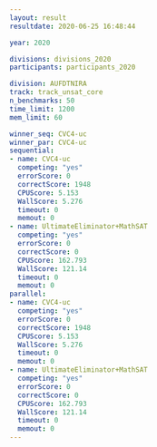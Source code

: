 ```yaml
---
layout: result
resultdate: 2020-06-25 16:48:44

year: 2020

divisions: divisions_2020
participants: participants_2020

division: AUFDTNIRA
track: track_unsat_core
n_benchmarks: 50
time_limit: 1200
mem_limit: 60

winner_seq: CVC4-uc
winner_par: CVC4-uc
sequential:
- name: CVC4-uc
  competing: "yes"
  errorScore: 0
  correctScore: 1948
  CPUScore: 5.153
  WallScore: 5.276
  timeout: 0
  memout: 0
- name: UltimateEliminator+MathSAT
  competing: "yes"
  errorScore: 0
  correctScore: 0
  CPUScore: 162.793
  WallScore: 121.14
  timeout: 0
  memout: 0
parallel:
- name: CVC4-uc
  competing: "yes"
  errorScore: 0
  correctScore: 1948
  CPUScore: 5.153
  WallScore: 5.276
  timeout: 0
  memout: 0
- name: UltimateEliminator+MathSAT
  competing: "yes"
  errorScore: 0
  correctScore: 0
  CPUScore: 162.793
  WallScore: 121.14
  timeout: 0
  memout: 0
---
```

